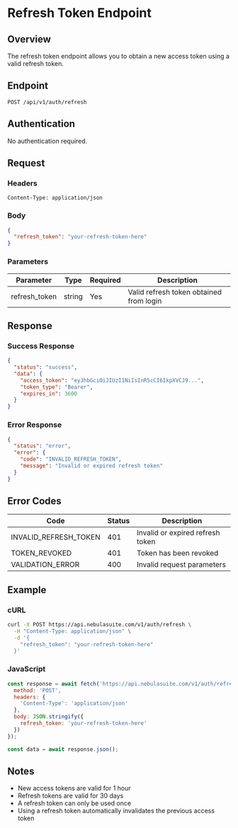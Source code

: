 # Refresh Token Endpoint

## Overview

The refresh token endpoint allows you to obtain a new access token using a valid refresh token.

## Endpoint

```http
POST /api/v1/auth/refresh
```

## Authentication

No authentication required.

## Request

### Headers

```http
Content-Type: application/json
```

### Body

```json
{
  "refresh_token": "your-refresh-token-here"
}
```

### Parameters

| Parameter     | Type   | Required | Description |
|--------------|--------|----------|-------------|
| refresh_token| string | Yes      | Valid refresh token obtained from login |

## Response

### Success Response

```json
{
  "status": "success",
  "data": {
    "access_token": "eyJhbGciOiJIUzI1NiIsInR5cCI6IkpXVCJ9...",
    "token_type": "Bearer",
    "expires_in": 3600
  }
}
```

### Error Response

```json
{
  "status": "error",
  "error": {
    "code": "INVALID_REFRESH_TOKEN",
    "message": "Invalid or expired refresh token"
  }
}
```

## Error Codes

| Code                  | Status | Description |
|-----------------------|---------|-------------|
| INVALID_REFRESH_TOKEN | 401     | Invalid or expired refresh token |
| TOKEN_REVOKED         | 401     | Token has been revoked |
| VALIDATION_ERROR      | 400     | Invalid request parameters |

## Example

### cURL

```bash
curl -X POST https://api.nebulasuite.com/v1/auth/refresh \
  -H "Content-Type: application/json" \
  -d '{
    "refresh_token": "your-refresh-token-here"
  }'
```

### JavaScript

```javascript
const response = await fetch('https://api.nebulasuite.com/v1/auth/refresh', {
  method: 'POST',
  headers: {
    'Content-Type': 'application/json'
  },
  body: JSON.stringify({
    refresh_token: 'your-refresh-token-here'
  })
});

const data = await response.json();
```

## Notes

- New access tokens are valid for 1 hour
- Refresh tokens are valid for 30 days
- A refresh token can only be used once
- Using a refresh token automatically invalidates the previous access token